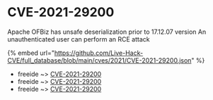 # CVE-2021-29200

Apache OFBiz has unsafe deserialization prior to 17.12.07 version An unauthenticated user can perform an RCE attack

{% embed url="https://github.com/Live-Hack-CVE/full_database/blob/main/cves/2021/CVE-2021-29200.json" %}


* freeide ~> [CVE-2021-29200](https://www.alice-snow.ru/2021/database/cve-2021-29200/cve-2021-29200-freeide)
* freeide ~> [CVE-2021-29200](https://www.alice-snow.ru/2021/database/cve-2021-29200/cve-2021-29200-freeide)
* freeide ~> [CVE-2021-29200](https://www.alice-snow.ru/2021/database/cve-2021-29200/cve-2021-29200-freeide)
